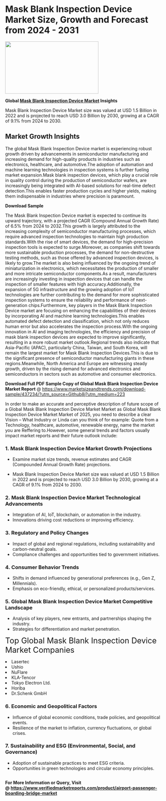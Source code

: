 <H1>Mask Blank Inspection Device Market Size, Growth and Forecast from 2024 - 2031</H1><img class="aligncenter size-medium wp-image-584254" src="https://thirdeyenews.in/wp-content/uploads/2024/09/Global-Market-Research-300x168.jpeg" alt="" width="300" height="168" /><p><strong>Global&nbsp;<a href="https://www.marketsizeandtrends.com/download-sample/437234/?utm_source=Github8j?utm_medium=223">Mask Blank Inspection Device Market</a> Insights</strong></p><p>Mask Blank Inspection Device Market size was valued at USD 1.5 Billion in 2022 and is projected to reach USD 3.0 Billion by 2030, growing at a CAGR of 9.1% from 2024 to 2030.</p><p><h2>Market Growth Insights</h2> <p>The global Mask Blank Inspection Device market is experiencing robust growth driven by advancements in semiconductor manufacturing and increasing demand for high-quality products in industries such as electronics, healthcare, and automotive.The adoption of automation and machine learning technologies in inspection systems is further fueling market expansion.Mask blank inspection devices, which play a crucial role in quality control during the production of semiconductor wafers, are increasingly being integrated with AI-based solutions for real-time defect detection.This enables faster production cycles and higher yields, making them indispensable in industries where precision is paramount.</p> <p><strong>Download Sample</strong></p> <p>The Mask Blank Inspection Device market is expected to continue its upward trajectory, with a projected CAGR (Compound Annual Growth Rate) of 6.5% from 2024 to 2032.This growth is largely attributed to the increasing complexity of semiconductor manufacturing processes, which require advanced inspection technologies to maintain high production standards.With the rise of smart devices, the demand for high-precision inspection tools is expected to surge.Moreover, as companies shift towards more sustainable production processes, the demand for non-destructive testing methods, such as those offered by advanced inspection devices, is likely to grow.The market is also being influenced by the ongoing trend of miniaturization in electronics, which necessitates the production of smaller and more intricate semiconductor components.As a result, manufacturers are increasingly investing in inspection devices that can handle the inspection of smaller features with high accuracy.Additionally, the expansion of 5G infrastructure and the growing adoption of IoT technologies are further contributing to the demand for more sophisticated inspection systems to ensure the reliability and performance of next-generation chips.Furthermore, key players in the Mask Blank Inspection Device market are focusing on enhancing the capabilities of their devices by incorporating AI and machine learning technologies.This enables automated defect detection and classification, which not only reduces human error but also accelerates the inspection process.With the ongoing innovation in AI and imaging technologies, the efficiency and precision of mask blank inspection devices are expected to improve significantly, resulting in a more robust market outlook.Regional trends also indicate that Asia-Pacific (APAC), particularly China, Taiwan, and South Korea, will remain the largest market for Mask Blank Inspection Devices.This is due to the significant presence of semiconductor manufacturing giants in these regions.Meanwhile, North America and Europe are witnessing steady growth, driven by the rising demand for advanced electronics and semiconductors in sectors such as automotive and consumer electronics.</p> <p><span class=""><strong>Download Full PDF Sample Copy of Global Mask Blank Inspection Device Market Report</strong> @ <a href="https://www.marketsizeandtrends.com/download-sample/437234/?utm_source=Github8j?utm_medium=223" target="_blank">https://www.marketsizeandtrends.com/download-sample/437234/?utm_source=Github8j?utm_medium=223</a></span></p><p>In order to make an accurate and perceptive description of future scope of a Global&nbsp;Mask Blank Inspection Device Market Market as Global&nbsp;Mask Blank Inspection Device Market Market of 2025, you need to describe a clear Vision &ndash; What Industry or Linda can you think of for example: Quote from a Technology, healthcare, automotive, renewable energy, name the market you are Reffering to.However, some general trends and factors usually impact market reports and their future outlook include:</p><h3>1.&nbsp;<strong>Mask Blank Inspection Device Market Growth Projections</strong></h3><ul><li>Examine market size trends, revenue estimates and CAGR (Compounded Annual Growth Rate) projections.</li><li><p>Mask Blank Inspection Device Market size was valued at USD 1.5 Billion in 2022 and is projected to reach USD 3.0 Billion by 2030, growing at a CAGR of 9.1% from 2024 to 2030.</p></li></ul><h3>2.&nbsp;<strong>Mask Blank Inspection Device Market Technological Advancements</strong></h3><ul><li>Integration of AI, IoT, blockchain, or automation in the industry.</li><li>Innovations driving cost reductions or improving efficiency.</li></ul><h3>3.&nbsp;<strong>Regulatory and Policy Changes</strong></h3><ul><li>Impact of global and regional regulations, including sustainability and carbon-neutral goals.</li><li>Compliance challenges and opportunities tied to government initiatives.</li></ul><h3>4.&nbsp;<strong>Consumer Behavior Trends</strong></h3><ul><li>Shifts in demand influenced by generational preferences (e.g., Gen Z, Millennials).</li><li>Emphasis on eco-friendly, ethical, or personalized products/services.</li></ul><h3>5.&nbsp;<strong>Global Mask Blank Inspection Device Market Competitive Landscape</strong></h3><ul><li>Analysis of key players, new entrants, and partnerships shaping the industry.</li><li>Strategies for differentiation and market penetration.</li></ul><p data-pm-slice="1 1 []"><span style="color: inherit; font-family: inherit; font-size: 25px;">Top Global Mask Blank Inspection Device Market Companies</span></p><div class="" data-test-id=""><p><li>Lasertec</li><li> Ushio</li><li> NuFlare</li><li> KLA-Tencor</li><li> Tokyo Electron Ltd.</li><li> Horiba</li><li> Dr.Schenk GmbH</li></p></div><h3>6.&nbsp;<strong>Economic and Geopolitical Factors</strong></h3><ul><li>Influence of global economic conditions, trade policies, and geopolitical events.</li><li>Resilience of the market to inflation, currency fluctuations, or global crises.</li></ul><h3>7.&nbsp;<strong>Sustainability and ESG (Environmental, Social, and Governance)</strong></h3><ul><li>Adoption of sustainable practices to meet ESG criteria.</li><li>Opportunities in green technologies and circular economy principles.</li></ul><h2><strong style="font-size: 14px;">For More Information or Query, Visit @&nbsp;</strong><a style="background-color: #ffffff; font-size: 14px;" href="https://www.marketsizeandtrends.com/report/mask-blank-inspection-device-market/" target="_blank">https://www.verifiedmarketreports.com/product/airport-passenger-boarding-bridge-market</a></h2>